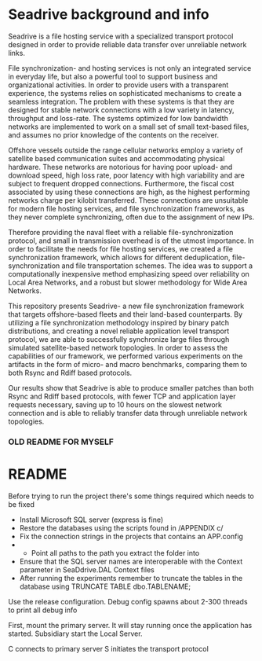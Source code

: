 # Seadrive background and info
Seadrive is a file hosting service with a specialized transport protocol designed in order to provide reliable data transfer over unreliable network links.

File synchronization- and hosting services is not only an integrated service in
everyday life, but also a powerful tool to support business and organizational
activities. In order to provide users with a transparent experience, the systems
relies on sophisticated mechanisms to create a seamless integration. The
problem with these systems is that they are designed for stable network connections
with a low variety in latency, throughput and loss-rate. The systems
optimized for low bandwidth networks are implemented to work on a small
set of small text-based files, and assumes no prior knowledge of the contents
on the receiver.

Offshore vessels outside the range cellular networks employ a variety of satellite
based communication suites and accommodating physical hardware. These
networks are notorious for having poor upload- and download speed, high loss
rate, poor latency with high variability and are subject to frequent dropped
connections. Furthermore, the fiscal cost associated by using these connections
are high, as the highest performing networks charge per kilobit transferred.
These connections are unsuitable for modern file hosting services, and file
synchronization frameworks, as they never complete synchronizing, often due
to the assignment of new IPs.

Therefore providing the naval fleet with a reliable file-synchronization protocol,
and small in transmission overhead is of the utmost importance. In order to
facilitate the needs for file hosting services, we created a file synchronization
framework, which allows for different deduplication, file-synchronization and
file transportation schemes. The idea was to support a computationally inexpensive
method emphasizing speed over reliability on Local Area Networks,
and a robust but slower methodology for Wide Area Networks.

This repository presents Seadrive- a new file synchronization framework that targets
offshore-based fleets and their land-based counterparts. By utilizing a file synchronization
methodology inspired by binary patch distributions, and creating
a novel reliable application level transport protocol, we are able to successfully
synchronize large files through simulated satellite-based network topologies.
In order to assess the capabilities of our framework, we performed various experiments on the artifacts in the form of micro- and macro benchmarks,
comparing them to both Rsync and Rdiff based protocols.

Our results show that Seadrive is able to produce smaller patches than both
Rsync and Rdiff based protocols, with fewer TCP and application layer requests
necessary, saving up to 10 hours on the slowest network connection and is able
to reliably transfer data through unreliable network topologies.



### OLD README FOR MYSELF

# README

Before trying to run the project there's some things required which needs to be fixed

  - Install Microsoft SQL server (express is fine)
  - Restore the databases using the scripts found in  /APPENDIX c/
  - Fix the connection strings in the projects that contains an APP.config
  - - Point all paths to the path you extract the folder into 
  - Ensure that the SQL server names are interoperable with the Context parameter in SeaDdrive.DAL Context files
  - After running the experiments remember to truncate the tables in the database using TRUNCATE TABLE dbo.TABLENAME;

Use the release configuration. Debug config spawns about 2-300 threads to print all debug info

First, mount the primary server. It will stay running once the application has started. Subsidiary start the Local Server.

C connects to primary server
S initiates the transport protocol
